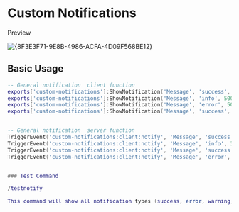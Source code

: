 # Custom Notifications


Preview

![{8F3E3F71-9E8B-4986-ACFA-4D09F568BE12}](https://github.com/user-attachments/assets/cd7950e0-f276-46e5-baf5-1cc09c9cbd95)


## Basic Usage

```lua
-- General notification  client function
exports['custom-notifications']:ShowNotification('Message', 'success', 5000)
exports['custom-notifications']:ShowNotification('Message', 'info', 5000)
exports['custom-notifications']:ShowNotification('Message', 'error', 5000)
exports['custom-notifications']:ShowNotification('Message', 'success', 5000)


-- General notification  server function
TriggerEvent('custom-notifications:client:notify', 'Message', 'success', 3000)
TriggerEvent('custom-notifications:client:notify', 'Message', 'info', 3000)
TriggerEvent('custom-notifications:client:notify', 'Message', 'success', 3000)
TriggerEvent('custom-notifications:client:notify', 'Message', 'error', 3000)


### Test Command

/testnotify

This command will show all notification types (success, error, warning, info)
